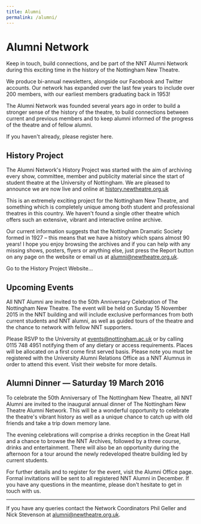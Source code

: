 ```yaml
---
title: Alumni
permalink: /alumni/
---
```


# Alumni Network

Keep in touch, build connections, and be part of the NNT Alumni Network during this exciting time in the history of the Nottingham New Theatre.

We produce bi-annual newsletters, alongside our Facebook and Twitter accounts. Our network has expanded over the last few years to include over 200 members, with our earliest members graduating back in 1953!

The Alumni Network was founded several years ago in order to build a stronger sense of the history of the theatre, to build connections between current and previous members and to keep alumni informed of the progress of the theatre and of fellow alumni.

If you haven't already, please register here.

## History Project

The Alumni Network's History Project was started with the aim of archiving every show, committee, member and publicity material since the start of student theatre at the University of Nottingham. We are pleased to announce we are now live and online at [history.newtheatre.org.uk](http://history.newtheatre.org.uk)

This is an extremely exciting project for the Nottingham New Theatre, and something which is completely unique among both student and professional theatres in this country. We haven't found a single other theatre which offers such an extensive, vibrant and interactive online archive.

Our current information suggests that the Nottingham Dramatic Society formed in 1927 – this means that we have a history which spans almost 90 years! I hope you enjoy browsing the archives and if you can help with any missing shows, posters, flyers or anything else, just press the Report button on any page on the website or email us at <alumni@newtheatre.org.uk>.

Go to the History Project Website…

## Upcoming Events

All NNT Alumni are invited to the 50th Anniversary Celebration of The Nottingham New Theatre. The event will be held on Sunday 15 November 2015 in the NNT building and will include exclusive performances from both current students and NNT alumni, as well as guided tours of the theatre and the chance to network with fellow NNT supporters.

Please RSVP to the University at <events@nottingham.ac.uk> or by calling 0115 748 4951 notifying them of any dietary or access requirements. Places will be allocated on a first come first served basis. Please note you must be registered with the University Alumni Relations Office as a NNT Alumnus in order to attend this event. Visit their website for more details.

## Alumni Dinner — Saturday 19 March 2016

To celebrate the 50th Anniversary of The Nottingham New Theatre, all NNT Alumni are invited to the inaugural annual dinner of The Nottingham New Theatre Alumni Network. This will be a wonderful opportunity to celebrate the theatre's vibrant history as well as a unique chance to catch up with old friends and take a trip down memory lane.

The evening celebrations will comprise a drinks reception in the Great Hall and a chance to browse the NNT Archives, followed by a three course, drinks and entertainment. There will also be an opportunity during the afternoon for a tour around the newly redeveloped theatre building led by current students.

For further details and to register for the event, visit the Alumni Office page. Formal invitations will be sent to all registered NNT Alumni in December. If you have any questions in the meantime, please don't hesitate to get in touch with us.

---

If you have any queries contact the Network Coordinators Phil Geller and Nick Stevenson at alumni@newtheatre.org.uk.

